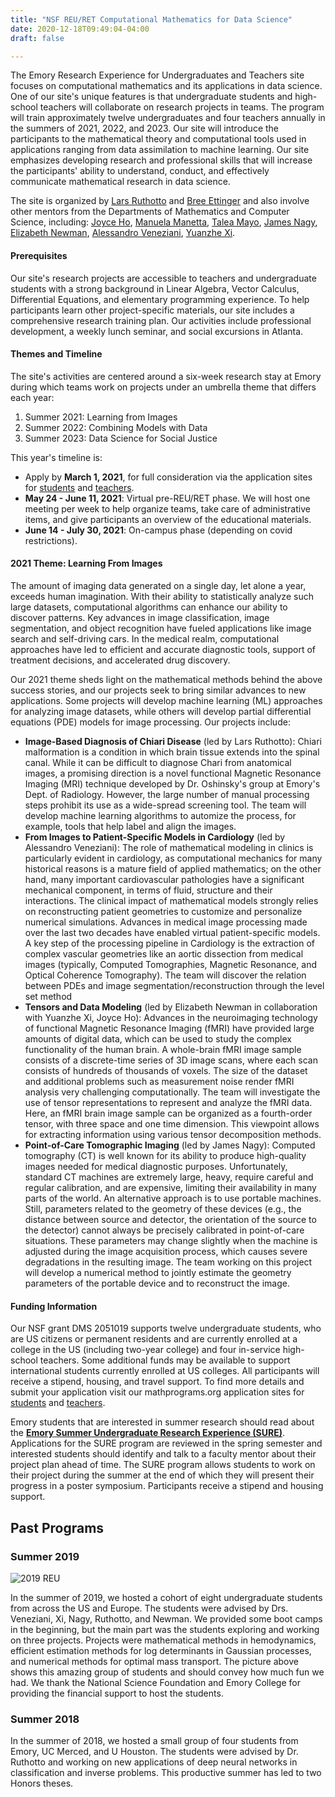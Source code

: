 ```yaml
---
title: "NSF REU/RET Computational Mathematics for Data Science"
date: 2020-12-18T09:49:04-04:00
draft: false

---
```


The Emory Research Experience for Undergraduates and Teachers site focuses on computational mathematics and its applications in data science. One of our site's unique features is that undergraduate students and high-school teachers will collaborate on research projects in teams. The program will train approximately twelve undergraduates and four teachers annually in the summers of 2021, 2022, and 2023. Our site will introduce the participants to the mathematical theory and computational tools used in applications ranging from data assimilation to machine learning. Our site emphasizes developing research and professional skills that will increase the participants' ability to understand, conduct, and effectively communicate mathematical research in data science. 

The site is organized by [Lars Ruthotto](https://www.mathcs.emory.edu/~lruthot/) and [Bree Ettinger](http://www.mathcs.emory.edu/~betting/) and also involve other mentors from the Departments of Mathematics and Computer Science, including: [Joyce Ho](https://joyceho.github.io/), [Manuela Manetta](https://mannalela.wixsite.com/manuela-manetta), [Talea Mayo](https://www.taleamayo.com/), [James Nagy](http://www.mathcs.emory.edu/~nagy/), [Elizabeth Newman](http://math.emory.edu/~enewma5/), [Alessandro Veneziani](http://www.mathcs.emory.edu/~ale/), [Yuanzhe Xi](http://www.mathcs.emory.edu/~yxi26/).

#### Prerequisites

Our site's research projects are accessible to teachers and undergraduate students with a strong background in Linear Algebra, Vector Calculus, Differential Equations, and elementary programming experience. To help participants learn other project-specific materials, our site includes a comprehensive research training plan. Our activities include professional development, a weekly lunch seminar, and social excursions in Atlanta.

#### Themes and Timeline

The site's activities are centered around a six-week research stay at Emory during which teams work on projects under an umbrella theme that differs each year: 

1. Summer 2021: Learning from Images
2. Summer 2022: Combining Models with Data 
3. Summer 2023: Data Science for Social Justice

This year's timeline is:

- Apply by **March 1, 2021**, for full consideration via the application sites for [students](https://www.mathprograms.org/db/programs/1055) and [teachers](https://www.mathprograms.org/db/programs/1056). 
- **May 24 - June 11, 2021**: Virtual pre-REU/RET phase. We will host one meeting per week to help organize teams, take care of administrative items, and give participants an overview of the educational materials. 
- **June 14 - July 30, 2021**: On-campus phase (depending on covid restrictions).

#### 2021 Theme: Learning From Images

The amount of imaging data generated on a single day, let alone a year, exceeds human imagination. With their ability to statistically analyze such large datasets, computational algorithms can enhance our ability to discover patterns. Key advances in image classification, image segmentation, and object recognition have fueled applications like image search and self-driving cars. In the medical realm, computational approaches have led to efficient and accurate diagnostic tools, support of treatment decisions, and accelerated drug discovery.	

Our 2021 theme sheds light on the mathematical methods behind the above success stories, and our projects seek to bring similar advances to new applications. Some projects will develop machine learning (ML) approaches for analyzing image datasets, while others will develop partial differential equations (PDE) models for image processing. Our projects include:

- **Image-Based Diagnosis of Chiari Disease** (led by Lars Ruthotto): Chiari malformation is a condition in which brain tissue extends into the spinal canal. While it can be difficult to diagnose Chari from anatomical images, a promising direction is a novel functional Magnetic Resonance Imaging (MRI) technique developed by Dr. Oshinsky's group at Emory's Dept. of Radiology. However, the large number of manual processing steps prohibit its use as a wide-spread screening tool. The team will develop machine learning algorithms to automize the process, for example, tools that help label and align the images.
- **From Images to Patient-Specific Models in Cardiology** (led by Alessandro Veneziani): The role of mathematical modeling in clinics is particularly evident in cardiology, as computational mechanics for many historical reasons is a mature field of applied mathematics; on the other hand, many important cardiovascular pathologies have a significant mechanical component, in terms of fluid, structure and their interactions. The clinical impact of mathematical models strongly relies on reconstructing patient geometries to customize and personalize numerical simulations. Advances in medical image processing made over the last two decades have enabled virtual patient-specific models. A key step of the processing pipeline in Cardiology is the extraction of complex vascular geometries like an aortic dissection from medical images (typically, Computed Tomographies, Magnetic Resonance, and Optical Coherence Tomography). The team will discover the relation between PDEs and image segmentation/reconstruction through the level set method 
- **Tensors and Data Modeling** (led by Elizabeth Newman in collaboration with Yuanzhe Xi, Joyce Ho): Advances in the neuroimaging technology of functional Magnetic Resonance Imaging (fMRI) have provided large amounts of digital data, which can be used to study the complex functionality of the human brain. A whole-brain fMRI image sample consists of a discrete-time series of 3D image scans, where each scan consists of hundreds of thousands of voxels. The size of the dataset and additional problems such as measurement noise render fMRI analysis very challenging computationally. The team will investigate the use of tensor representations to represent and analyze the fMRI data. Here, an fMRI brain image sample can be organized as a fourth-order tensor, with three space and one time dimension. This viewpoint allows for extracting information using various tensor decomposition methods. 
- **Point-of-Care Tomographic Imaging** (led by James Nagy): Computed tomography (CT) is well known for its ability to produce high-quality images needed for medical diagnostic purposes. Unfortunately, standard CT machines are extremely large, heavy, require careful and regular calibration, and are expensive, limiting their availability in many parts of the world. An alternative approach is to use portable machines. Still, parameters related to the geometry of these devices (e.g., the distance between source and detector, the orientation of the source to the detector) cannot always be precisely calibrated in point-of-care situations. These parameters may change slightly when the machine is adjusted during the image acquisition process, which causes severe degradations in the resulting image. The team working on this project will develop a numerical method to jointly estimate the geometry parameters of the portable device and to reconstruct the image.

#### Funding Information

Our NSF grant DMS 2051019 supports twelve undergraduate students, who are US citizens or permanent residents and  are currently enrolled at a college in the US (including two-year college) and four in-service high-school teachers. Some additional funds may be available to support international students currently enrolled at US colleges.  All participants will receive a stipend, housing, and travel support. To find more details and submit your application visit our mathprograms.org application sites for [students](https://www.mathprograms.org/db/programs/1055) and [teachers](https://www.mathprograms.org/db/programs/1056). 

Emory students that are interested in summer research should read about the [**Emory Summer Undergraduate Research Experience (SURE)**](http://college.emory.edu/undergraduate-research/). Applications for the SURE program are reviewed in the spring semester and interested students should identify and talk to a faculty mentor about their project plan ahead of time. The SURE program allows students to work on their project during the summer at the end of which they will present their progress in a poster symposium. Participants receive a stipend and housing support. 


## Past Programs

### Summer 2019

![2019 REU](../img/2019-REU.png)

In the summer of 2019, we hosted a cohort of eight undergraduate students from across the US and Europe. 
The students were advised by Drs. Veneziani, Xi, Nagy, Ruthotto, and Newman. 
We provided some boot camps in the beginning, but the main part was the students exploring and working on three projects. 
Projects were mathematical methods in hemodynamics, efficient estimation methods for log determinants in Gaussian processes, and numerical methods for optimal mass transport. 
The picture above shows this amazing group of students and should convey how much fun we had.
We thank the National Science Foundation and Emory College for providing the financial support to host the students.


### Summer 2018

In the summer of 2018, we hosted a small group of four students from Emory, UC Merced, and U Houston. 
The students were advised by Dr.  Ruthotto and working on new applications of deep neural networks in classification and inverse problems.
This productive summer has led to two Honors theses. 


